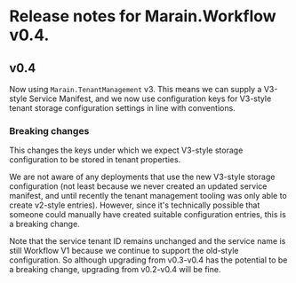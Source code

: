 # Release notes for Marain.Workflow v0.4.

## v0.4

Now using `Marain.TenantManagement` v3. This means we can supply a V3-style Service Manifest, and we
now use configuration keys for V3-style tenant storage configuration settings in line with conventions.

### Breaking changes

This changes the keys under which we expect V3-style storage configuration to be stored in tenant
properties.

We are not aware of any deployments that use the new V3-style storage configuration (not least
because we never created an updated service manifest, and until recently the tenant management
tooling was only able to create v2-style entries). However, since it's technically possible that
someone could manually have created suitable configuration entries, this is a breaking change.

Note that the service tenant ID remains unchanged and the service name is still Workflow V1 because
we continue to support the old-style configuration. So although upgrading from v0.3-v0.4 has the
potential to be a breaking change, upgrading from v0.2-v0.4 will be fine.